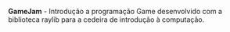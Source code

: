 **GameJam** - Introdução a programação
Game desenvolvido com a biblioteca raylib para a cedeira de introdução à computação.


